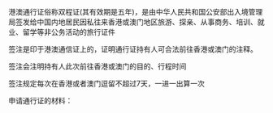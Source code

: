 港澳通行证俗称双程证(其有效期是五年)，是由中华人民共和国公安部出入境管理局签发给中国内地居民因私往来香港或澳门地区旅游、探亲、从事商务、培训、就业、留学等非公务活动的旅行证件

签注是印于港澳通信证上的，证明通行证持有人可合法前往香港或澳门的注释。

签注会注明持有人此次前往香港或澳门的目的、行程时间

签注规定每次在香港或者澳门逗留不超过7天，一进一出算一次


申请通行证的材料：